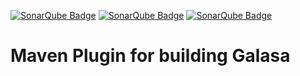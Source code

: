 [![SonarQube Badge](https://cicscit.hursley.ibm.com/sonar/api/project_badges/measure?project=eJATv3Maven&metric=alert_status)](https://cicscit.hursley.ibm.com/sonar/dashboard?id=eJATv3Maven)
[![SonarQube Badge](https://cicscit.hursley.ibm.com/sonar/api/project_badges/measure?project=eJATv3Maven&metric=coverage)](https://cicscit.hursley.ibm.com/sonar/dashboard?id=eJATv3Maven)
[![SonarQube Badge](https://cicscit.hursley.ibm.com/sonar/api/project_badges/measure?project=eJATv3Maven&metric=code_smells)](https://cicscit.hursley.ibm.com/sonar/dashboard?id=eJATv3Maven)

# Maven Plugin for building Galasa

